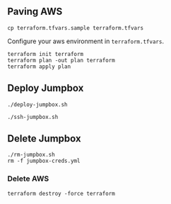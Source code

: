 
## Paving AWS

```
cp terraform.tfvars.sample terraform.tfvars
```

Configure your aws environment in `terraform.tfvars`.

```
terraform init terraform
terraform plan -out plan terraform
terraform apply plan
```

## Deploy Jumpbox

```
./deploy-jumpbox.sh
```

```
./ssh-jumpbox.sh
```

## Delete Jumpbox

```
./rm-jumpbox.sh
rm -f jumpbox-creds.yml 
```

### Delete AWS

```
terraform destroy -force terraform
```